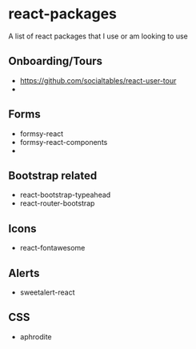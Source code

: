 # react-packages
A list of react packages that I use or am looking to use



## Onboarding/Tours
* https://github.com/socialtables/react-user-tour
* 

## Forms
* formsy-react
* formsy-react-components
* 

## Bootstrap related
* react-bootstrap-typeahead
* react-router-bootstrap

## Icons
* react-fontawesome

## Alerts
* sweetalert-react

## CSS
* aphrodite
